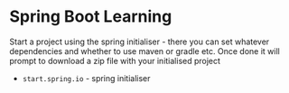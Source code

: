 # Spring Boot Learning

Start a project using the spring initialiser - there you can set whatever dependencies
and whether to use maven or gradle etc.
Once done it will prompt to download a zip file with your initialised project 

* `start.spring.io` - spring initialiser
